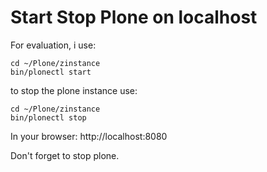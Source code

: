 # Start Stop Plone on localhost

For evaluation, i use:

```
cd ~/Plone/zinstance
bin/plonectl start
```

to stop the plone instance use:
```
cd ~/Plone/zinstance
bin/plonectl stop
```

In your browser: http://localhost:8080

Don't forget to stop plone.
